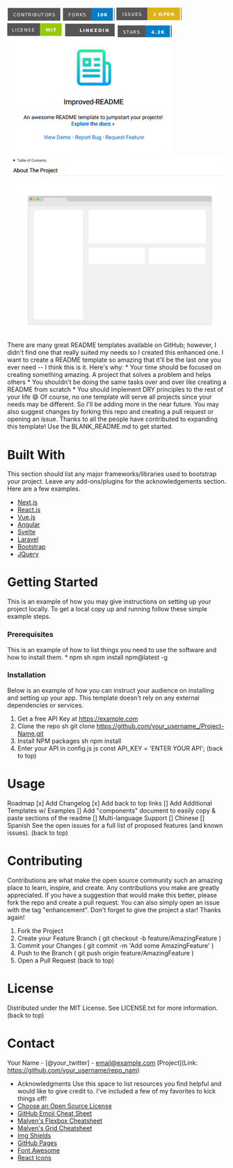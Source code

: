 ![contributors](contributors.PNG)
![forks](forks.PNG)
![issues](issues.PNG)
![license](license.PNG)
![linkdin](linkdin.PNG)
![stars](stars.PNG)
            ![improved](improved.PNG)
![table](table.PNG)


There are many great README templates available on GitHub; however, I didn't find one that really suited my needs so I created this enhanced one. I want to create a
README template so amazing that it'll be the last one you ever need -- I think this is it.
Here's why: * Your time should be focused on creating something amazing. A project that solves a problem and helps others * You shouldn't be doing the same tasks
over and over like creating a README from scratch * You should implement DRY principles to the rest of your life :smile:
Of course, no one template will serve all projects since your needs may be different. So I'll be adding more in the near future. You may also suggest changes by forking
this repo and creating a pull request or opening an issue. Thanks to all the people have contributed to expanding this template!
Use the BLANK_README.md to get started.

# Built With
This section should list any major frameworks/libraries used to bootstrap your project. Leave any add-ons/plugins for the acknowledgements section. Here are a few
examples.

* [Next.js]()
* [React.js]()
* [Vue.js]()
* [Angular]()
* [Svelte]()
* [Laravel]()
* [Bootstrap]()
* [JQuery]()

# Getting Started
This is an example of how you may give instructions on setting up your project locally. To get a local copy up and running follow these simple example steps.
### Prerequisites
This is an example of how to list things you need to use the software and how to install them. * npm sh npm install npm@latest -g
### Installation
Below is an example of how you can instruct your audience on installing and setting up your app. This template doesn't rely on any external dependencies or services.
1. Get a free API Key at https://example.com
2. Clone the repo sh git clone https://github.com/your_username_/Project-Name.git
3. Install NPM packages sh npm install
4. Enter your API in config.js js const API_KEY = 'ENTER YOUR API';
(back to top)
# Usage

Roadmap
[x] Add Changelog
[x] Add back to top links
[] Add Additional Templates w/ Examples
[] Add "components" document to easily copy & paste sections of the readme
[] Multi-language Support
[] Chinese
[] Spanish
See the open issues for a full list of proposed features (and known issues).
(back to top)
# Contributing
Contributions are what make the open source community such an amazing place to learn, inspire, and create. Any contributions you make are greatly appreciated.
If you have a suggestion that would make this better, please fork the repo and create a pull request. You can also simply open an issue with the tag "enhancement".
Don't forget to give the project a star! Thanks again!
1. Fork the Project
2. Create your Feature Branch ( git checkout -b feature/AmazingFeature )
3. Commit your Changes ( git commit -m 'Add some AmazingFeature' )
4. Push to the Branch ( git push origin feature/AmazingFeature )
5. Open a Pull Request
(back to top)
# License
Distributed under the MIT License. See LICENSE.txt for more information.
(back to top)
# Contact
Your Name - [@your_twitter] - email@example.com
[Project](Link: https://github.com/your_username/repo_nam)

* Acknowledgments
Use this space to list resources you find helpful and would like to give credit to. I've included a few of my favorites to kick things off!
* [Choose an Open Source License]()
* [GitHub Emoji Cheat Sheet]()
* [Malven's Flexbox Cheatsheet]()
* [Malven's Grid Cheatsheet]()
* [Img Shields]()
* [GitHub Pages]()
* [Font Awesome]()
* [React Icons]()
